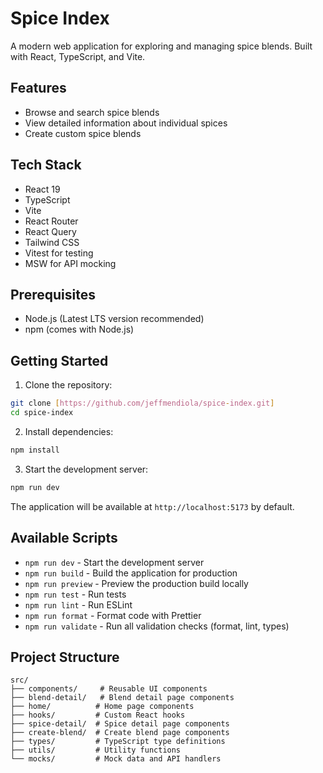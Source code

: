 # Spice Index

A modern web application for exploring and managing spice blends. Built with React, TypeScript, and Vite.

## Features

- Browse and search spice blends
- View detailed information about individual spices
- Create custom spice blends

## Tech Stack

- React 19
- TypeScript
- Vite
- React Router
- React Query
- Tailwind CSS
- Vitest for testing
- MSW for API mocking

## Prerequisites

- Node.js (Latest LTS version recommended)
- npm (comes with Node.js)

## Getting Started

1. Clone the repository:

```bash
git clone [https://github.com/jeffmendiola/spice-index.git]
cd spice-index
```

2. Install dependencies:

```bash
npm install
```

3. Start the development server:

```bash
npm run dev
```

The application will be available at `http://localhost:5173` by default.

## Available Scripts

- `npm run dev` - Start the development server
- `npm run build` - Build the application for production
- `npm run preview` - Preview the production build locally
- `npm run test` - Run tests
- `npm run lint` - Run ESLint
- `npm run format` - Format code with Prettier
- `npm run validate` - Run all validation checks (format, lint, types)

## Project Structure

```
src/
├── components/     # Reusable UI components
├── blend-detail/   # Blend detail page components
├── home/          # Home page components
├── hooks/         # Custom React hooks
├── spice-detail/  # Spice detail page components
├── create-blend/  # Create blend page components
├── types/         # TypeScript type definitions
├── utils/         # Utility functions
└── mocks/         # Mock data and API handlers
```
